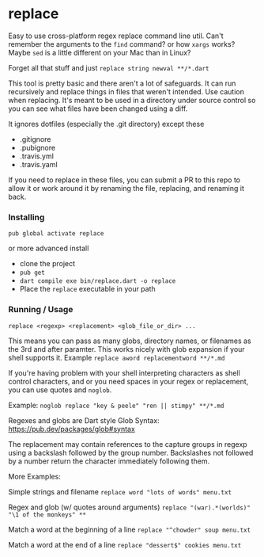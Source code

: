 # replace
Easy to use cross-platform regex replace command line util.
Can't remember the arguments to the `find` command? or how `xargs` works?
Maybe `sed` is a little different on your Mac than in Linux?

Forget all that stuff and just `replace string newval **/*.dart`

This tool is pretty basic and there aren't a lot of safeguards. It can run recursively and replace things in files that weren't intended. Use caution when replacing.
It's meant to be used in a directory under source control so you can see
what files have been changed using a diff.

It ignores dotfiles (especially the .git directory) except these
  - .gitignore
  - .pubignore
  - .travis.yml
  - .travis.yaml

If you need to replace in these files, you can submit a PR to this repo to
allow it or work around it by renaming the file, replacing, and renaming
it back.

### Installing
`pub global activate replace`

or more advanced install
- clone the project
- `pub get`
- `dart compile exe bin/replace.dart -o replace`
- Place the `replace` executable in your path

### Running / Usage
`replace <regexp> <replacement> <glob_file_or_dir> ...`

This means you can pass as many globs, directory names, or filenames
as the 3rd and after paramter. This works nicely with glob expansion
if your shell supports it.
Example `replace aword replacementword **/*.md`

If you're having problem with your shell interpreting characters as
shell control characters, and or you need spaces in your regex or
replacement, you can use quotes and `noglob`.

Example: `noglob replace "key & peele" "ren || stimpy" **/*.md`

Regexes and globs are Dart style
Glob Syntax: https://pub.dev/packages/glob#syntax

The replacement may contain references to the capture groups in regexp using a backslash followed by the group number. Backslashes not followed by a number return the character immediately following them.

More Examples:

Simple strings and filename
`replace word "lots of words" menu.txt`

Regex and glob (w/ quotes around arguments)
`replace "(war).*(worlds)" "\1 of the monkeys" **`

Match a word at the beginning of a line
`replace "^chowder" soup menu.txt`

Match a word at the end of a line
`replace "dessert$" cookies menu.txt`
